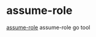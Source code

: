 # assume-role
[assume-role](https://github.com/remind101/assume-role "assume-role") assume-role go tool
